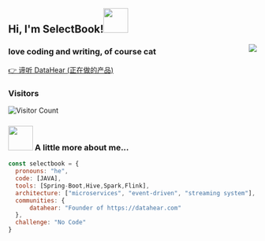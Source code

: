 

<h2> Hi, I'm SelectBook!<img src="https://media.giphy.com/media/mGcNjsfWAjY5AEZNw6/giphy.gif" width="50"></h2>

<img align="right" src="https://github-readme-stats.vercel.app/api/?username=selectbook&show_icons=true&title_color=fff&icon_color=79ff97&text_color=9f9f9f&bg_color=151515" />

### love coding and writing, of course cat

[👉 谛听 DataHear (正在做的产品)](https://datahear.com/)

### Visitors

![Visitor Count](https://profile-counter.glitch.me/acmenlt/count.svg)



### <img src="https://media.giphy.com/media/VgCDAzcKvsR6OM0uWg/giphy.gif" width="50"> A little more about me...  

```javascript
const selectbook = {
  pronouns: "he",
  code: [JAVA],
  tools: [Spring-Boot,Hive,Spark,Flink],
  architecture: ["microservices", "event-driven", "streaming system"],
  communities: {
      datahear: "Founder of https://datahear.com"
  },
  challenge: "No Code"
}
```
